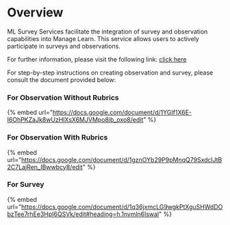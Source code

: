 # Overview

ML Survey Services facilitate the integration of survey and observation capabilities into Manage Learn. This service allows users to actively participate in surveys and observations.

For further information, please visit the following link: [click here](../../../../learn/functional-capabilities/manage-learn/overview.md)

For step-by-step instructions on creating observation and survey, please consult the document provided below:

### For Observation Without Rubrics

{% embed url="https://docs.google.com/document/d/1YGIf1X6E-I6OhPKZaJk8wUzHlXsX6MJVMpo8ib_oxo8/edit" %}

### For Observation With Rubrics

{% embed url="https://docs.google.com/document/d/1gznOYb29P9pMnqQ79SxdclJtB2C7LajRen_IBwwbcy8/edit" %}

### For Survey

{% embed url="https://docs.google.com/document/d/1q36jxmcLG9wgkPtXguSHWdDObzTee7rhEe3HpI6QSVk/edit#heading=h.1nvmln6lswal" %}
